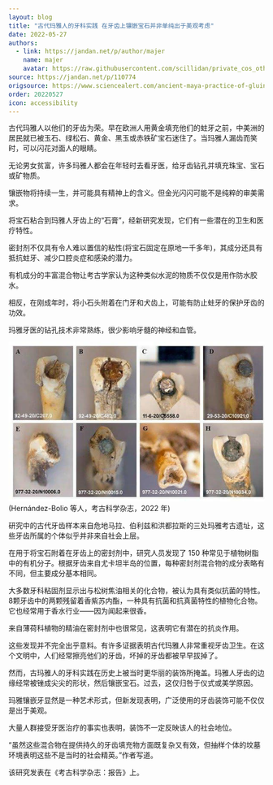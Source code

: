 ```yaml
---
layout: blog
title: "古代玛雅人的牙科实践 在牙齿上镶嵌宝石并非单纯出于美观考虑"
date: 2022-05-27
authors:
  - link: https://jandan.net/p/author/majer
    name: majer
    avatar: https://raw.githubusercontent.com/scillidan/private_cos_others/main/avater/jin_grey.png
source: https://jandan.net/p/110774
origsource: https://www.sciencealert.com/ancient-maya-practice-of-gluing-gemstones-onto-teeth-might-have-been-more-than-bling
order: 20220527
icon: accessibility
---
```


古代玛雅人以他们的牙齿为荣。早在欧洲人用黄金填充他们的蛀牙之前，中美洲的居民就已被玉石、绿松石、黄金、黑玉或赤铁矿宝石迷住了。当玛雅人漏齿而笑时，可以闪花对面人的眼睛。

无论男女贫富，许多玛雅人都会在年轻时去看牙医，给牙齿钻孔并填充珠宝、宝石或矿物质。

镶嵌物将持续一生，并可能具有精神上的含义。但金光闪闪可能不是纯粹的审美需求。

将宝石粘合到玛雅人牙齿上的“石膏”，经新研究发现，它们有一些潜在的卫生和医疗特性。

密封剂不仅具有令人难以置信的粘性(将宝石固定在原地一千多年)，其成分还具有抵抗蛀牙、减少口腔炎症和感染的潜力。

有机成分的丰富混合物让考古学家认为这种类似水泥的物质不仅仅是用作防水胶水。

相反，在刚成年时，将小石头附着在门牙和犬齿上，可能有防止蛀牙的保护牙齿的功效。

玛雅牙医的钻孔技术非常熟练，很少影响牙髓的神经和血管。

![](media/110774_01.jpg)  
(Hernández-Bolio 等人，考古科学杂志，2022 年)

研究中的古代牙齿样本来自危地马拉、伯利兹和洪都拉斯的三处玛雅考古遗址，这些牙齿所属的个体似乎并非来自社会上层。

在用于将宝石附着在牙齿上的密封剂中，研究人员发现了 150 种常见于植物树脂中的有机分子。根据牙齿来自尤卡坦半岛的位置，每种密封剂混合物的成分表略有不同，但主要成分基本相同。

大多数牙科粘固剂显示出与松树焦油相关的化合物，被认为具有类似抗菌的特性。8颗牙齿中的两颗残留着香紫苏内酯，一种具有抗菌和抗真菌特性的植物化合物。它也经常用于香水行业——因为闻起来很香。

来自薄荷科植物的精油在密封剂中也很常见，这表明它有潜在的抗炎作用。

这些发现并不完全出乎意料。有许多证据表明古代玛雅人非常重视牙齿卫生。在这个文明中，人们经常擦亮他们的牙齿，坏掉的牙齿都被早早拔掉了。

然而，古玛雅人的牙科实践在历史上被当时更华丽的装饰所掩盖。玛雅人牙齿的边缘经常被锉成尖尖的形状，然后镶嵌宝石。过去，这仅归咎于仪式或美学原因。

玛雅镶嵌牙显然是一种艺术形式，但新发现表明，广泛使用的牙齿装饰可能不仅仅是出于美观。

大量人群接受牙医治疗的事实也表明，装饰不一定反映该人的社会地位。

“虽然这些混合物在提供持久的牙齿填充物方面既复杂又有效，但抽样个体的坟墓环境表明这些不是当时的社会精英。”作者写道。

该研究发表在《考古科学杂志：报告》上。